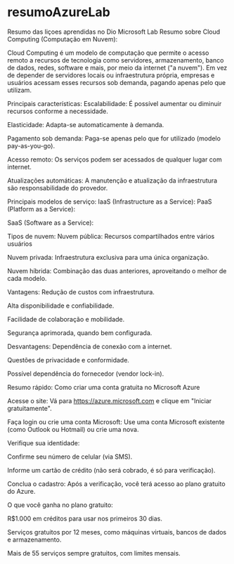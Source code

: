 # resumoAzureLab
Resumo das liçoes aprendidas no Dio Microsoft Lab
Resumo sobre Cloud Computing (Computação em Nuvem):

Cloud Computing é um modelo de computação que permite o acesso remoto a recursos de tecnologia como servidores, armazenamento, banco de dados, redes, software e mais, por meio da internet ("a nuvem"). Em vez de depender de servidores locais ou infraestrutura própria, empresas e usuários acessam esses recursos sob demanda, pagando apenas pelo que utilizam.

Principais características:
Escalabilidade: É possível aumentar ou diminuir recursos conforme a necessidade.

Elasticidade: Adapta-se automaticamente à demanda.

Pagamento sob demanda: Paga-se apenas pelo que for utilizado (modelo pay-as-you-go).

Acesso remoto: Os serviços podem ser acessados de qualquer lugar com internet.

Atualizações automáticas: A manutenção e atualização da infraestrutura são responsabilidade do provedor.

Principais modelos de serviço:
IaaS (Infrastructure as a Service): 
PaaS (Platform as a Service): 

SaaS (Software as a Service): 

Tipos de nuvem:
Nuvem pública: Recursos compartilhados entre vários usuários 

Nuvem privada: Infraestrutura exclusiva para uma única organização.

Nuvem híbrida: Combinação das duas anteriores, aproveitando o melhor de cada modelo.

Vantagens:
Redução de custos com infraestrutura.

Alta disponibilidade e confiabilidade.

Facilidade de colaboração e mobilidade.

Segurança aprimorada, quando bem configurada.

Desvantagens:
Dependência de conexão com a internet.

Questões de privacidade e conformidade.

Possível dependência do fornecedor (vendor lock-in).



Resumo rápido: Como criar uma conta gratuita no Microsoft Azure

Acesse o site:
Vá para https://azure.microsoft.com e clique em "Iniciar gratuitamente".

Faça login ou crie uma conta Microsoft:
Use uma conta Microsoft existente (como Outlook ou Hotmail) ou crie uma nova.

Verifique sua identidade:

Confirme seu número de celular (via SMS).

Informe um cartão de crédito (não será cobrado, é só para verificação).

Conclua o cadastro:
Após a verificação, você terá acesso ao plano gratuito do Azure.

O que você ganha no plano gratuito:

R$1.000 em créditos para usar nos primeiros 30 dias.

Serviços gratuitos por 12 meses, como máquinas virtuais, bancos de dados e armazenamento.

Mais de 55 serviços sempre gratuitos, com limites mensais.
